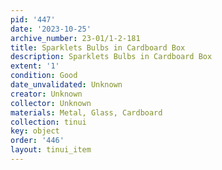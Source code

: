 ```yaml
---
pid: '447'
date: '2023-10-25'
archive_number: 23-01/1-2-181
title: Sparklets Bulbs in Cardboard Box
description: Sparklets Bulbs in Cardboard Box
extent: '1'
condition: Good
date_unvalidated: Unknown
creator: Unknown
collector: Unknown
materials: Metal, Glass, Cardboard
collection: tinui
key: object
order: '446'
layout: tinui_item
---
```

